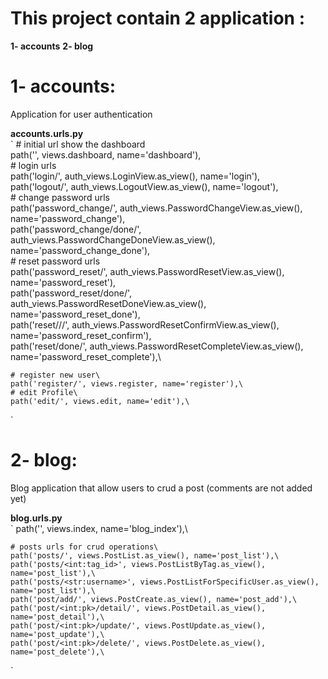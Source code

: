 

# This project contain 2 application :

**1- accounts**
**2- blog**
 
# 1- accounts:
Application for user authentication

**accounts.urls.py**\
`
    # initial url show the dashboard\
    path('', views.dashboard, name='dashboard'),\
    # login urls \
    path('login/', auth_views.LoginView.as_view(), name='login'),\
    path('logout/', auth_views.LogoutView.as_view(), name='logout'),\
    # change password urls\
    path('password_change/', auth_views.PasswordChangeView.as_view(), name='password_change'),\
    path('password_change/done/', auth_views.PasswordChangeDoneView.as_view(), name='password_change_done'),\
    # reset password urls\
    path('password_reset/', auth_views.PasswordResetView.as_view(), name='password_reset'),\
    path('password_reset/done/', auth_views.PasswordResetDoneView.as_view(), name='password_reset_done'),\
    path('reset/<uidb64>/<token>/', auth_views.PasswordResetConfirmView.as_view(), name='password_reset_confirm'),\
    path('reset/done/', auth_views.PasswordResetCompleteView.as_view(), name='password_reset_complete'),\

    # register new user\
    path('register/', views.register, name='register'),\
    # edit Profile\
    path('edit/', views.edit, name='edit'),\

`

# 2- blog:
Blog application that allow users to crud a post (comments are not added yet)

**blog.urls.py**\
`
    path('', views.index, name='blog_index'),\

    # posts urls for crud operations\
    path('posts/', views.PostList.as_view(), name='post_list'),\
    path('posts/<int:tag_id>', views.PostListByTag.as_view(), name='post_list'),\
    path('posts/<str:username>', views.PostListForSpecificUser.as_view(), name='post_list'),\
    path('post/add/', views.PostCreate.as_view(), name='post_add'),\
    path('post/<int:pk>/detail/', views.PostDetail.as_view(), name='post_detail'),\
    path('post/<int:pk>/update/', views.PostUpdate.as_view(), name='post_update'),\
    path('post/<int:pk>/delete/', views.PostDelete.as_view(), name='post_delete'),\

`

